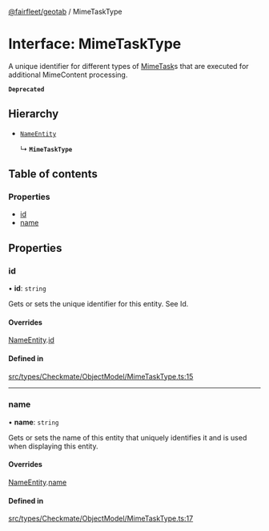 [@fairfleet/geotab](../README.md) / MimeTaskType

# Interface: MimeTaskType

A unique identifier for different types of [MimeTask](MimeTask.md)s that are executed
 for additional MimeContent processing.

**`Deprecated`**

## Hierarchy

- [`NameEntity`](NameEntity.md)

  ↳ **`MimeTaskType`**

## Table of contents

### Properties

- [id](MimeTaskType.md#id)
- [name](MimeTaskType.md#name)

## Properties

### id

• **id**: `string`

Gets or sets the unique identifier for this entity. See Id.

#### Overrides

[NameEntity](NameEntity.md).[id](NameEntity.md#id)

#### Defined in

[src/types/Checkmate/ObjectModel/MimeTaskType.ts:15](https://github.com/fairfleet/geotab/blob/ff38bfc/src/types/Checkmate/ObjectModel/MimeTaskType.ts#L15)

___

### name

• **name**: `string`

Gets or sets the name of this entity that uniquely identifies it and is used when displaying this entity.

#### Overrides

[NameEntity](NameEntity.md).[name](NameEntity.md#name)

#### Defined in

[src/types/Checkmate/ObjectModel/MimeTaskType.ts:17](https://github.com/fairfleet/geotab/blob/ff38bfc/src/types/Checkmate/ObjectModel/MimeTaskType.ts#L17)
